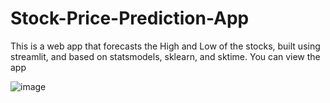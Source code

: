 # Stock-Price-Prediction-App
This is a web app that forecasts the High and Low of the stocks, built using streamlit, and based on statsmodels, sklearn, and sktime. You can view the app 

![image](https://user-images.githubusercontent.com/64016811/192524610-b068cb72-2114-44bb-a28b-869e6d7298f0.png)
